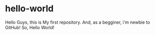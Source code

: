# hello-world

Hello Guys, this is My first repository. And, as a begginer, i'm newbie to GitHub!
So, Hello World!
